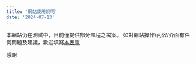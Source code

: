 ```yaml
---
title: '網站使用說明'
date: '2024-07-13'
---
```


本網站仍在測試中，目前僅提供部分課程之檔案。
如對網站操作/內容/介面有任何問題及建議，歡迎填寫[本表單](https://docs.google.com/forms/d/1dF_GnClAWxsXmZNR1ilBbOCUeZ_CnpQ-OllKWYdp4iE/edit#responses)

感謝
